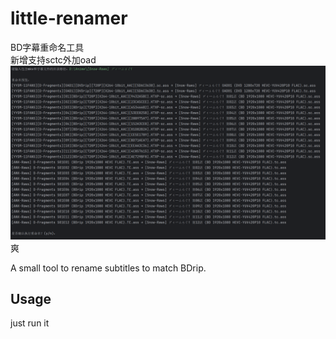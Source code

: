 # little-renamer
BD字幕重命名工具  
新增支持sctc外加oad  
![](imgs/2025-05-05_123332.png)
爽

A small tool to rename subtitles to match BDrip.
## Usage
just run it
